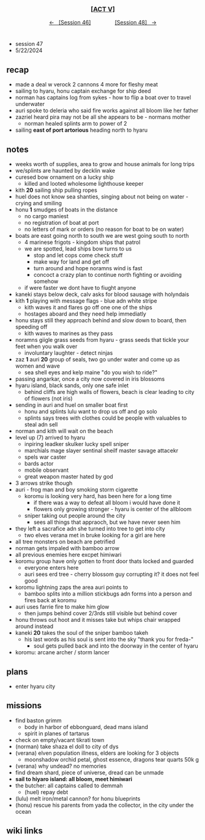 <div align="center">
  <h3 align="center"><a href="https://github.com/h-griffin/dnd-notes/blob/main/grimmhaus/act-V" >[ACT V]</a></h3>
  <p align="center">
    <a href="https://github.com/h-griffin/dnd-notes/blob/main/grimmhaus/act-V/24-05-08.md" >&larr; &nbsp; [Session 46]</a>
    &nbsp;&nbsp;&nbsp;&nbsp;&nbsp;&nbsp;&nbsp;&nbsp;&nbsp;&nbsp;&nbsp;&nbsp;&nbsp;&nbsp;
    <a href="https://github.com/h-griffin/dnd-notes/blob/main/grimmhaus/act-V/24-05-22.md" >[Session 48] &nbsp; &rarr;</a>
  </p>
</div>

#  
- session 47
- 5/22/2024

## recap
- made a deal w verock 2 cannons 4 more for fleshy meat
- sailing to hyaru, honu captain exchange for ship deed
- norman has captains log from sykes - how to flip a boat over to travel underwater
- auri spoke to deleria who said fire works against all bloom like her father
- zazriel heard pira may not be all she appears to be - normans mother
    - norman healed splints arm to power of 2
- sailing **east of port artorious** heading north to hyaru

## notes
- weeks worth of supplies, area to grow and house animals for long trips
- we/splints are haunted by decklin wake
- curesed bow ornament on a lucky ship
    - killed and looted wholesome lighthouse keeper
- kith **20** sailing ship pulling ropes
- huel does not know sea shanties, singing about not being on water - crying and smiling
- honu **1** smudges of boats in the distance
    - no cargo maniest
    - no registration of boat at port
    - no letters of mark or orders (no reason for boat to be on water)
- boats are east going north to south we are west going south to north
    - 4 marinese frigots - kingdom ships that patrol
    - we are spotted, lead ships bow turns to us
        - stop and let cops come check stuff
        - make way for land and get off
        - turn around and hope noramns wind is fast
        - concoct a crazy plan to continue north fighting or avoiding somehow
    - if were faster we dont have to fiught anyone
- kaneki stays below deck, calv asks for blood sausage with holyndais
- kith **1** playing with message flags - blue adn white stripe
    - kith waves it and flares go off one one of the ships
    - hostages aboard and they need help immediatly
- honu stays still they approach behind and slow down to board, then speeding off
    - kith waves to marines as they pass
- noramns giigle grass seeds from hyaru - grass seeds that tickle your feet when you walk over
    - involuntary laughter - detect ninjas
- zaz **1** auri **20** group of seals, two go under water and come up as women and wave
    - sea shell eyes and kelp maine "do you wish to ride?"
- passing angarkar, once a city now covered in iris blossoms
- hyaru island, black sands, only one safe inlet
    - behind cliffs are high walls of flowers, beach is clear leading to city of flowers (not iris)
- sending in auri and huel on smaller boat first
    - honu and splints lulu want to drop us off and go solo
    - splints says trees with clothes could be people with valuables to steal adn sell
- norman and kith will wait on the beach
- level up (7) arrived to hyaru
    - inpiring leadker skulker lucky spell sniper
    - marchials mage slayer sentinal sheilf master savage attacekr
    - spels war caster
    - bards actor
    - mobile observant
    - great weapon master hated by god
- 3 arrows strike though
- auri - frog man and boy smoking storm cigarette
    - koromu is looking very hard, has been here for a long time
        - if there was a way to defeat all bloom i would have done it
        - flowers only growing stronger - hyaru is center of the allbloom
    - sniper taking out people around the city
        - sees all things that appraoch, but we have never seen him
- they left a sacrafice adn she turned into tree to get into city
    - two elves verana met in bruke looking for a girl are here
- all tree monsters on beach are petrified
- norman gets impaled with bamboo arrow
- all previous enemies here excpet himiwari
- koromu group have only gotten to front door thats locked and guarded
    - everyone enters here
    - auri sees erd tree - cherry blossom guy corrupting it? it does not feel good
- koromu lightning zaps the area auri points to
    - bamboo splits into a million stickbugs adn forms into a person and fires back at koromu
- auri uses farrie fire to make him glow
    - then jumps behind cover 2/3rds still visible but behind cover
- honu throws out hoot and it misses take but whips chair wrapped around instead
- kaneki **20** takes the soul of the sniper bamboo takeh
    - his last words as his soul is sent into the sky "thank you for freda-"
        - soul gets pulled back and into the doorway in the center of hyaru
- koromu: arcane archer / storm lancer

## plans
- enter hyaru city

## missions
- find baston grimm
    - body in harbor of ebbonguard, dead mans island
    - spirit in planes of tartarus
- check on empty/vacant tikrati town
- (norman) take shaza el doll to city of dys
- (verana) elven population illness, elders are looking for 3 objects
    - moonshadow orchid petal, ghost essence, dragons tear quarts 50k g
- (verana) why undead? no memories
- find dream shard, piece of universe, dread can be unmade
- **sail to hiyaro island: all bloom, meet himiwari**
- the butcher: all captains called to demmah
    - (huel) repay debt
- (lulu) melt iron/metal cannon? for honu blueprints
- (honu) rescue his parents from yada the collector, in the city under the ocean

## wiki links
